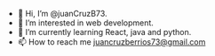- 👋 Hi, I’m @juanCruzB73.
- 👀 I’m interested in web development.
- 🌱 I’m currently learning React, java and python.
- 📫 How to reach me juancruzberrios73@gmail.com

<!---
juanCruzB73/juanCruzB73 is a ✨ special ✨ repository because its `README.md` (this file) 46619431 appears on your GitHub profile.
You can click the Preview link to take a look at your changes.
--->
